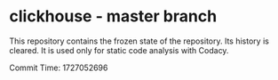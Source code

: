 # clickhouse - master branch

This repository contains the frozen state of the repository.
Its history is cleared. It is used only for static code
analysis with Codacy.

Commit Time: 1727052696